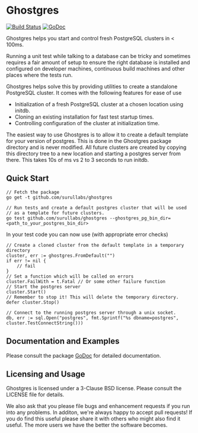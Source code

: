 Ghostgres
======

[![Build Status](https://drone.io/github.com/surullabs/ghostgres/status.png)](https://drone.io/github.com/surullabs/ghostgres/latest) [![GoDoc](https://godoc.org/github.com/surullabs/ghostgres?status.png)](https://godoc.org/github.com/surullabs/ghostgres)

Ghostgres helps you start and control fresh PostgreSQL clusters in < 100ms.

Running a unit test while talking to a database can be tricky and
sometimes requires a fair amount of setup to ensure the right
database is installed and configured on developer machines,
continuous build machines and other places where the tests run.

Ghostgres helps solve this by providing utilities to create a
standalone PostgreSQL cluster. It comes with the following
features for ease of use

   * Initialization of a fresh PostgreSQL cluster at a chosen location using initdb.
   * Cloning an existing installation for fast test startup times.
   * Controlling configuration of the cluster at initialization time.

The easiest way to use Ghostgres is to allow it to create a default template
for your version of postgres. This is done in the Ghostgres package directory
and is never modified. All future clusters are created by copying this directory
tree to a new location and starting a postgres server from there. This takes 10s of
ms vs 2 to 3 seconds to run initdb.

## Quick Start

	// Fetch the package
	go get -t github.com/surullabs/ghostgres

	// Run tests and create a default postgres cluster that will be used
	// as a template for future clusters.
	go test github.com/surullabs/ghostgres --ghostgres_pg_bin_dir=<path_to_your_postgres_bin_dir>

In your test code you can now use (with appropriate error checks)

	// Create a cloned cluster from the default template in a temporary directory
	cluster, err := ghostgres.FromDefault("")
	if err != nil {
		// fail
	}
	// Set a function which will be called on errors
	cluster.FailWith = t.Fatal // Or some other failure function
	// Start the postgres server
	cluster.Start()
	// Remember to stop it! This will delete the temporary directory.
	defer cluster.Stop()

	// Connect to the running postgres server through a unix socket.
	db, err := sql.Open("postgres", fmt.Sprintf("%s dbname=postgres", cluster.TestConnectString()))

## Documentation and Examples

Please consult the package [GoDoc](https://godoc.org/github.com/surullabs/ghostgres)
 for detailed documentation.

## Licensing and Usage

Ghostgres is licensed under a 3-Clause BSD license. Please consult the
LICENSE file for details.

We also ask that you please file bugs and enhancement requests if you run
into any problems. In additon, we're always happy to accept pull requests!
If you do find this useful please share it with others who might also find
it useful. The more users we have the better the software becomes.

